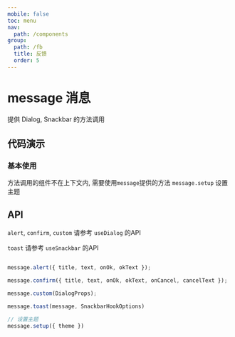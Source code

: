 ```yaml
---
mobile: false
toc: menu
nav:
  path: /components
group:
  path: /fb
  title: 反馈
  order: 5
---
```


# message 消息

提供 Dialog, Snackbar 的方法调用


## 代码演示
### 基本使用

方法调用的组件不在上下文内, 需要使用`message`提供的方法 `message.setup` 设置主题

<code src="./demo/global.tsx"></code>


## API

`alert`, `confirm`, `custom` 请参考 `useDialog` 的API

`toast` 请参考 `useSnackbar` 的API

```jsx | pure

message.alert({ title, text, onOk, okText });

message.confirm({ title, text, onOk, okText, onCancel, cancelText });

message.custom(DialogProps);

message.toast(message, SnackbarHookOptions)

// 设置主题
message.setup({ theme })

```
